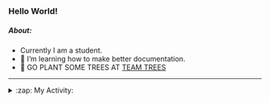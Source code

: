 ### Hello World!

##### About:
- Currently I am a student.
- 🌱 I’m learning how to make better documentation.
- 🌱 GO PLANT SOME TREES AT [TEAM TREES](https://teamtrees.org/)

---
<details>
  <summary>:zap: My Activity:</summary>
  
<!--START_SECTION:waka-->
![Code Time](http://img.shields.io/badge/Code%20Time-1%2C170%20hrs%2036%20mins-blue)

**I'm a Night 🦉** 

```text
🌞 Morning                1897 commits        ███░░░░░░░░░░░░░░░░░░░░░░   10.10 % 
🌆 Daytime                6391 commits        █████████░░░░░░░░░░░░░░░░   34.04 % 
🌃 Evening                5351 commits        ███████░░░░░░░░░░░░░░░░░░   28.50 % 
🌙 Night                  5134 commits        ███████░░░░░░░░░░░░░░░░░░   27.35 % 
```
📅 **I'm Most Productive on Wednesday** 

```text
Monday                   2650 commits        ████░░░░░░░░░░░░░░░░░░░░░   14.12 % 
Tuesday                  2567 commits        ███░░░░░░░░░░░░░░░░░░░░░░   13.67 % 
Wednesday                4396 commits        ██████░░░░░░░░░░░░░░░░░░░   23.42 % 
Thursday                 2419 commits        ███░░░░░░░░░░░░░░░░░░░░░░   12.89 % 
Friday                   1949 commits        ███░░░░░░░░░░░░░░░░░░░░░░   10.38 % 
Saturday                 1645 commits        ██░░░░░░░░░░░░░░░░░░░░░░░   08.76 % 
Sunday                   3147 commits        ████░░░░░░░░░░░░░░░░░░░░░   16.76 % 
```


📊 **This Week I Spent My Time On** 

```text
🔥 Editors: 
IntelliJ                 4 hrs 56 mins       █████████████████░░░░░░░░   66.16 % 
VS Code                  2 hrs 31 mins       ████████░░░░░░░░░░░░░░░░░   33.84 % 

🐱‍💻 Projects: 
intro                    4 hrs 45 mins       ████████████████░░░░░░░░░   63.77 % 
iris-flower-ml           2 hrs 31 mins       ████████░░░░░░░░░░░░░░░░░   33.84 % 
android-demo             7 mins              ░░░░░░░░░░░░░░░░░░░░░░░░░   01.73 % 
Unknown Project          2 mins              ░░░░░░░░░░░░░░░░░░░░░░░░░   00.65 % 
```


 Last Updated on 26/08/2023 19:11:09 UTC
<!--END_SECTION:waka-->
</details>
